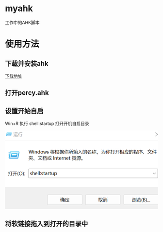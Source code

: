 ﻿# myahk
工作中的AHK脚本

# 使用方法
## 下载并安装ahk 
[下载地址](https://www.autohotkey.com/)

## 打开percy.ahk

## 设置开始自启
Win+R 
执行 shell:startup 打开开机自启目录

![](https://raw.githubusercontent.com/lonquanzj/picgo/main/20220708002932.png)

## 将软链接拖入到打开的目录中